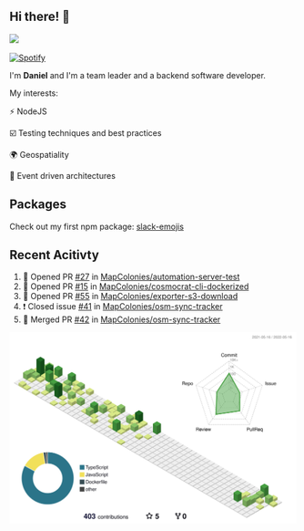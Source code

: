 ## Hi there! 👋

<p>
  <img src="https://github-readme-stats.vercel.app/api?username=syncush&theme=tokyonight">
</p>

[![Spotify](https://novatorem-rust.vercel.app/api/spotify)](https://open.spotify.com/user/syncush)

I'm **Daniel** and I'm a team leader and a backend software developer.

My interests:

⚡ NodeJS

☑️ Testing techniques and best practices

🌍 Geospatiality

🧠 Event driven architectures

## Packages
Check out my first npm package: [slack-emojis](https://www.npmjs.com/package/slack-emojis)

## Recent Acitivty
<!--START_SECTION:activity-->
1. 💪 Opened PR [#27](https://github.com/MapColonies/automation-server-test/pull/27) in [MapColonies/automation-server-test](https://github.com/MapColonies/automation-server-test)
2. 💪 Opened PR [#15](https://github.com/MapColonies/cosmocrat-cli-dockerized/pull/15) in [MapColonies/cosmocrat-cli-dockerized](https://github.com/MapColonies/cosmocrat-cli-dockerized)
3. 💪 Opened PR [#55](https://github.com/MapColonies/exporter-s3-download/pull/55) in [MapColonies/exporter-s3-download](https://github.com/MapColonies/exporter-s3-download)
4. ❗️ Closed issue [#41](https://github.com/MapColonies/osm-sync-tracker/issues/41) in [MapColonies/osm-sync-tracker](https://github.com/MapColonies/osm-sync-tracker)
5. 🎉 Merged PR [#42](https://github.com/MapColonies/osm-sync-tracker/pull/42) in [MapColonies/osm-sync-tracker](https://github.com/MapColonies/osm-sync-tracker)
<!--END_SECTION:activity-->

![contrib](./profile-3d-contrib/profile-green-animate.svg)
